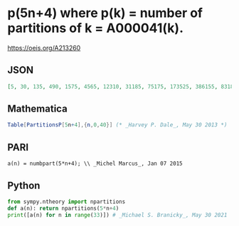 # p\(5n\+4\) where p\(k\) \= number of partitions of k \= A000041\(k\)\.
https://oeis.org/A213260
## JSON
```JSON
[5, 30, 135, 490, 1575, 4565, 12310, 31185, 75175, 173525, 386155, 831820, 1741630, 3554345, 7089500, 13848650, 26543660, 49995925, 92669720, 169229875, 304801365, 541946240, 952050665, 1653668665, 2841940500, 4835271870, 8149040695, 13610949895, 22540654445, 37027355200, 60356673280, 97662728555, 156919475295]
```
## Mathematica
```Mathematica
Table[PartitionsP[5n+4],{n,0,40}] (* _Harvey P. Dale_, May 30 2013 *)
```
## PARI
```PARI
a(n) = numbpart(5*n+4); \\ _Michel Marcus_, Jan 07 2015
```
## Python
```Python
from sympy.ntheory import npartitions
def a(n): return npartitions(5*n+4)
print([a(n) for n in range(33)]) # _Michael S. Branicky_, May 30 2021
```
